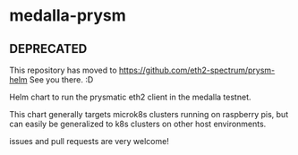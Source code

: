 # medalla-prysm

## DEPRECATED
This repository has moved to https://github.com/eth2-spectrum/prysm-helm
See you there. :D


Helm chart to run the prysmatic eth2 client in the medalla testnet.

This chart generally targets microk8s clusters running on raspberry pis, but can easily be generalized to k8s clusters on other host environments.

issues and pull requests are very welcome!
